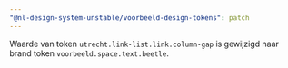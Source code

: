 ```yaml
---
"@nl-design-system-unstable/voorbeeld-design-tokens": patch
---
```


Waarde van token `utrecht.link-list.link.column-gap` is gewijzigd naar brand token `voorbeeld.space.text.beetle`.
